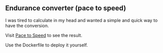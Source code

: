 ## Endurance converter (pace to speed)

I was tired to calculate in my head and wanted a simple and quick way to have the conversion.

Visit [Pace to Speed](https://pace-to-speed.martin-salmon.be) to see the result.

Use the Dockerfile to deploy it yourself.